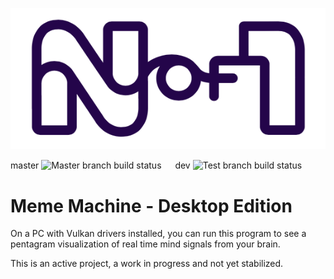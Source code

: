 <p align="center">
  <img src="res/nof1-logo.png">
</p>

master
![Master branch build status](https://github.com/N-of-1/meme-machine/workflows/Rust/badge.svg?branch=master) &emsp; dev
![Test branch build status](https://github.com/N-of-1/meme-machine/workflows/Rust/badge.svg?branch=dev)

# Meme Machine - Desktop Edition

On a PC with Vulkan drivers installed, you can run this program to see a pentagram visualization of real time mind signals from your brain.

This is an active project, a work in progress and not yet stabilized.

